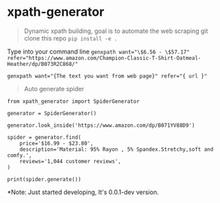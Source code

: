 # xpath-generator
> Dynamic xpath building, goal is to automate the web scraping
git clone this repo
``` pip install -e . ```

Type into your command line
``` genxpath want="\$6.56 - \$57.17" refer="https://www.amazon.com/Champion-Classic-T-Shirt-Oatmeal-Heather/dp/B073R2C868/" ```

``` genxpath want="{The text you want from web page}" refer="{ url }" ```


> Auto generate spider

```
from xpath_generator import SpiderGenerator

generator = SpiderGenerator()

generator.look_inside('https://www.amazon.com/dp/B071YV88D9')

spider = generator.find(
	price='$16.99 - $23.80',
	description='Material: 95% Rayon , 5% Spandex.Stretchy,soft and comfy.',
	reviews='1,044 customer reviews',
)

print(spider.generate())
```

*Note: Just started developing, It's 0.0.1-dev version.
